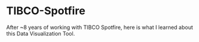 # TIBCO-Spotfire
After ~8 years of working with TIBCO Spotfire, here is what I learned about this Data Visualization Tool.
